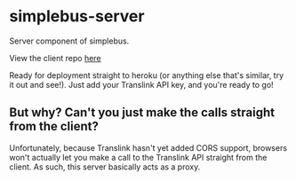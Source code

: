simplebus-server
================

Server component of simplebus.

View the client repo [here](https://github.com/yeah568/simplebus)

Ready for deployment straight to heroku (or anything else that's similar, try it out and see!). Just add your Translink API key, and you're ready to go!


But why? Can't you just make the calls straight from the client?
----------------------------------------------------------------

Unfortunately, because Translink hasn't yet added CORS support, browsers won't actually let you make a call to the Translink API straight from the client. As such, this server basically acts as a proxy.